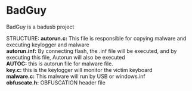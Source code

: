 # BadGuy
BadGuy is a badusb project

STRUCTURE:
    <b>autorun.c:</b> This file is responsible for copying malware and executing keylogger and malware</br>
    <b>autorun.inf:</b> By connecting flash, the .inf file will be executed, and by executing this file, Autorun will also be executed</br>
    <b>AUTOC:</b> this is autorun file for malware file.</br>
    <b>key.c:</b> this is the keylogger will monitor the victim keyboard</br>
    <b>malware.c:</b> This malware will run by USB or windows.inf</br>
    <b>obfuscate.h:</b> OBFUSCATION header file</br>
